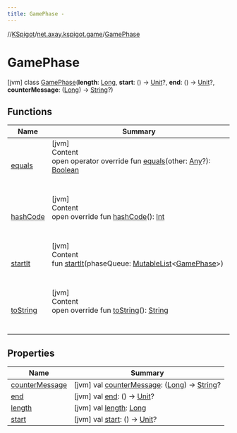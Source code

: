 ```yaml
---
title: GamePhase -
---
```

//[KSpigot](../../index.md)/[net.axay.kspigot.game](../index.md)/[GamePhase](index.md)



# GamePhase  
 [jvm] class [GamePhase](index.md)(**length**: [Long](https://kotlinlang.org/api/latest/jvm/stdlib/kotlin/-long/index.html), **start**: () -> [Unit](https://kotlinlang.org/api/latest/jvm/stdlib/kotlin/-unit/index.html)?, **end**: () -> [Unit](https://kotlinlang.org/api/latest/jvm/stdlib/kotlin/-unit/index.html)?, **counterMessage**: ([Long](https://kotlinlang.org/api/latest/jvm/stdlib/kotlin/-long/index.html)) -> [String](https://kotlinlang.org/api/latest/jvm/stdlib/kotlin/-string/index.html)?)   


## Functions  
  
|  Name|  Summary| 
|---|---|
| [equals](../../net.axay.kspigot.utils/-registerable-command/index.md#kotlin/Any/equals/#kotlin.Any?/PointingToDeclaration/)| [jvm]  <br>Content  <br>open operator override fun [equals](../../net.axay.kspigot.utils/-registerable-command/index.md#kotlin/Any/equals/#kotlin.Any?/PointingToDeclaration/)(other: [Any](https://kotlinlang.org/api/latest/jvm/stdlib/kotlin/-any/index.html)?): [Boolean](https://kotlinlang.org/api/latest/jvm/stdlib/kotlin/-boolean/index.html)  <br><br><br>
| [hashCode](../../net.axay.kspigot.utils/-registerable-command/index.md#kotlin/Any/hashCode/#/PointingToDeclaration/)| [jvm]  <br>Content  <br>open override fun [hashCode](../../net.axay.kspigot.utils/-registerable-command/index.md#kotlin/Any/hashCode/#/PointingToDeclaration/)(): [Int](https://kotlinlang.org/api/latest/jvm/stdlib/kotlin/-int/index.html)  <br><br><br>
| [startIt](start-it.md)| [jvm]  <br>Content  <br>fun [startIt](start-it.md)(phaseQueue: [MutableList](https://kotlinlang.org/api/latest/jvm/stdlib/kotlin.collections/-mutable-list/index.html)<[GamePhase](index.md)>)  <br><br><br>
| [toString](../../net.axay.kspigot.utils/-registerable-command/index.md#kotlin/Any/toString/#/PointingToDeclaration/)| [jvm]  <br>Content  <br>open override fun [toString](../../net.axay.kspigot.utils/-registerable-command/index.md#kotlin/Any/toString/#/PointingToDeclaration/)(): [String](https://kotlinlang.org/api/latest/jvm/stdlib/kotlin/-string/index.html)  <br><br><br>


## Properties  
  
|  Name|  Summary| 
|---|---|
| [counterMessage](index.md#net.axay.kspigot.game/GamePhase/counterMessage/#/PointingToDeclaration/)|  [jvm] val [counterMessage](index.md#net.axay.kspigot.game/GamePhase/counterMessage/#/PointingToDeclaration/): ([Long](https://kotlinlang.org/api/latest/jvm/stdlib/kotlin/-long/index.html)) -> [String](https://kotlinlang.org/api/latest/jvm/stdlib/kotlin/-string/index.html)?   <br>
| [end](index.md#net.axay.kspigot.game/GamePhase/end/#/PointingToDeclaration/)|  [jvm] val [end](index.md#net.axay.kspigot.game/GamePhase/end/#/PointingToDeclaration/): () -> [Unit](https://kotlinlang.org/api/latest/jvm/stdlib/kotlin/-unit/index.html)?   <br>
| [length](index.md#net.axay.kspigot.game/GamePhase/length/#/PointingToDeclaration/)|  [jvm] val [length](index.md#net.axay.kspigot.game/GamePhase/length/#/PointingToDeclaration/): [Long](https://kotlinlang.org/api/latest/jvm/stdlib/kotlin/-long/index.html)   <br>
| [start](index.md#net.axay.kspigot.game/GamePhase/start/#/PointingToDeclaration/)|  [jvm] val [start](index.md#net.axay.kspigot.game/GamePhase/start/#/PointingToDeclaration/): () -> [Unit](https://kotlinlang.org/api/latest/jvm/stdlib/kotlin/-unit/index.html)?   <br>

